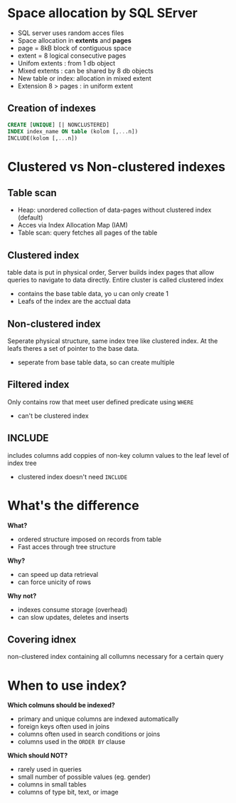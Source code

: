 # Space allocation by SQL SErver
- SQL server uses random acces files
- Space allocation in __extents__ and __pages__
- page = 8kB block of contiguous space
- extent = 8 logical consecutive pages
- Unifom extents : from 1 db object
- Mixed extents : can be shared by 8 db objects
- New table or index: allocation in mixed extent
- Extension 8 > pages : in uniform extent


## Creation of indexes
```sql
CREATE [UNIQUE] [| NONCLUSTERED]
INDEX index_name ON table (kolom [,...n])
INCLUDE(kolom [,...n])
```
# Clustered vs Non-clustered indexes
## Table scan 
- Heap: unordered collection of data-pages without clustered index (default)
- Acces via Index Allocation Map (IAM)
- Table scan: query fetches all pages of the table

## Clustered index
table data is put in physical order, Server builds index pages that allow queries to navigate to data directly.
Entire cluster is called clustered index

- contains the base table data, yo u can only create 1
- Leafs of the index are the acctual data

## Non-clustered index
Seperate physical structure, same index tree like clustered index. 
At the leafs theres a set of pointer to the base data.

- seperate from base table data, so can create multiple 

## Filtered index
Only contains row that meet user defined predicate using `WHERE`
- can't be clustered index

## INCLUDE
includes columns add coppies of non-key column values to the leaf level of index tree
- clustered index doesn't need `INCLUDE`

# What's the difference
__What?__
- ordered structure imposed on records from table
- Fast acces through tree structure

__Why?__
- can speed up data retrieval
- can force unicity of rows

__Why not?__
- indexes consume storage (overhead)
- can slow updates, deletes and inserts

## Covering idnex
non-clustered index containing all collumns necessary for a certain query

# When to use index?
__Which colmuns should be indexed?__
- primary and unique columns are indexed automatically
- foreign keys often used in joins
- columns often used in search conditions or joins
- columns used in the `ORDER BY` clause

__Which should NOT?__
- rarely used in queries
- small number of possible values (eg. gender)
- columns in small tables
- columns of type bit, text, or image


